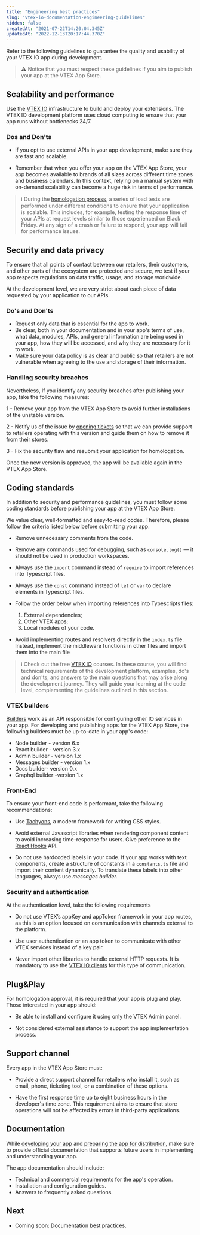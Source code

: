 ```yaml
---
title: "Engineering best practices"
slug: "vtex-io-documentation-engineering-guidelines"
hidden: false
createdAt: "2021-07-22T14:20:04.345Z"
updatedAt: "2022-12-13T20:17:44.370Z"
---
```

Refer to the following guidelines to guarantee the quality and usability of your VTEX IO app during development.

>⚠️ Notice that you must respect these guidelines if you aim to publish your app at the VTEX App Store.
>
## Scalability and performance

Use the [VTEX IO](https://developers.vtex.com/docs/guides/vtex-io-documentation-what-is-vtex-io) infrastructure to build and deploy your extensions. The VTEX IO development platform uses cloud computing to ensure that your app runs without bottlenecks 24/7.

### Dos and Don'ts

- If you opt to use external APIs in your app development, make sure they are fast and scalable.

- Remember that when you offer your app on the VTEX App Store, your app becomes available to brands of all sizes across different time zones and business calendars. In this context, relying on a manual system with on-demand scalability can become a huge risk in terms of performance.

> ℹ️ During the [homologation process](https://developers.vtex.com/docs/guides/vtex-io-documentation-homologation-requirements-for-vtex-app-store), a series of load tests are performed under different conditions to ensure that your application is scalable. This includes, for example, testing the response time of your APIs at request levels similar to those experienced on Black Friday. At any sign of a crash or failure to respond, your app will fail for performance issues.

## Security and data privacy

To ensure that all points of contact between our retailers, their customers, and other parts of the ecosystem are protected and secure, we test if your app respects regulations on data traffic, usage, and storage worldwide.

At the development level, we are very strict about each piece of data requested by your application to our APIs.

### Do's and Don'ts

- Request only data that is essential for the app to work.
- Be clear, both in your documentation and in your app's terms of use, what data, modules, APIs, and general information are being used in your app, how they will be accessed, and why they are necessary for it to work.
- Make sure your data policy is as clear and public so that retailers are not vulnerable when agreeing to the use and storage of their information.

### Handling security breaches

Nevertheless, If you identify any security breaches after publishing your app, take the following measures:

1 - Remove your app from the VTEX App Store to avoid further installations of the unstable version.

2 - Notify us of the issue by [opening tickets](https://help-tickets.vtex.com/smartlink/sso/login/zendesk) so that we can provide support to retailers operating with this version and guide them on how to remove it from their stores.

3 - Fix the security flaw and resubmit your application for homologation.

Once the new version is approved, the app will be available again in the VTEX App Store.

## Coding standards

In addition to security and performance guidelines, you must follow some coding standards before publishing your app at the VTEX App Store.

We value clear, well-formatted and easy-to-read codes. Therefore, please follow the criteria listed below before submitting your app:

- Remove unnecessary comments from the code.
- Remove any commands used for debugging, such as `console.log()` — it should not be used in production workspaces.
- Always use the `import` command instead of `require` to import references into Typescript files.
- Always use the `const` command instead of `let` or `var` to declare elements in Typescript files.
- Follow the order below when importing references into Typescripts files:
    1. External dependencies;
    2. Other VTEX apps;
    3. Local modules of your code.

- Avoid implementing routes and resolvers directly in the `index.ts` file. Instead, implement the middleware functions in other files and import them into the main file

> ℹ️ Check out the free [VTEX IO](https://learn.vtex.com/) courses. In these course, you will find technical requirements of the development platform, examples, do's and don'ts, and answers to the main questions that may arise along the development journey. They will guide your learning at the code level, complementing the guidelines outlined in this section.

### VTEX builders

[Builders](https://developers.vtex.com/docs/guides/vtex-io-documentation-builders) work as an API responsible for configuring other IO services in your app.
For developing and publishing apps for the VTEX App Store, the following builders must be up-to-date in your app's code:

- Node builder - version 6.x
- React builder - version 3.x
- Admin builder - version 1.x
- Messages builder - version 1.x
- Docs builder- version 0.x
- Graphql builder -version 1.x

### Front-End

To ensure your front-end code is performant, take the following recommendations:

- Use [Tachyons](https://tachyons.io/), a modern framework for writing CSS styles.

- Avoid external Javascript libraries when rendering component content to avoid increasing time-response for users. Give preference to the [React Hooks](https://pt-br.reactjs.org/docs/hooks-reference.html) API.

- Do not use hardcoded labels in your code. If your app works with text components, create a structure of constants in a `constants.ts` file and import their content dynamically. To translate these labels into other languages, always use _messages builder._

### Security and authentication

At the authentication level, take the following requirements

- Do not use VTEX’s appKey and appToken framework in your app routes, as this is an option focused on communication with channels external to the platform.

- Use user authentication or an app token to communicate with other VTEX services instead of a key pair.

- Never import other libraries to handle external HTTP requests. It is mandatory to use the [VTEX IO clients](https://developers.vtex.com/docs/guides/how-to-use-and-create-clients-on-vtex-io) for this type of communication.

## Plug&Play

For homologation approval, it is required that your app is plug and play. Those interested in your app should:

- Be able to install and configure it using only the VTEX Admin panel.

- Not considered external assistance to support the app implementation process.

## Support channel

Every app in the VTEX App Store must:

- Provide a direct support channel for retailers who install it, such as email, phone, ticketing tool, or a combination of these options.

- Have the first response time up to eight business hours in the developer's time zone. This requirement aims to ensure that store operations will not be affected by errors in third-party applications.

## Documentation

While [developing your app](https://developers.vtex.com/docs/guides/vtex-io-documentation-developing-an-app) and [preparing the app for distribution](https://developers.vtex.com/docs/guides/vtex-io-documentation-preparing-your-app-distribution), make sure to provide official documentation that supports future users in implementing and understanding your app.

The app documentation should include:

- Technical and commercial requirements for the app's operation.
- Installation and configuration guides.
- Answers to frequently asked questions.

## Next

- Coming soon: Documentation best practices.
